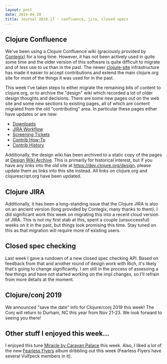 ```yaml
---
layout: post
date: 2019-04-28
title: Journal 2019.17 - confluence, jira, closed specs
---
```


## Clojure Confluence

We've been using a Clojure Confluence wiki (graciously provided by [Contegix](https://contegix.com)) for a long time. However, it has not been actively used in quite some time and the older version of this software is quite difficult to migrate and of less use to us than in the past. The newer [clojure-site](https://github.com/clojure/clojure-site) infrastructure has made it easier to accept contributions and extend the main clojure.org site for most of the things it was used for in the past.

This week I've taken steps to either migrate the remaining bits of content to clojure.org, or to archive the "design" wiki which recorded a lot of older design thoughts and decisions. There are some new pages out on the web site and some new sections to existing pages, all of which are content migrated from the old "contributing" area. In particular these pages either have updates or are new:

* [Downloads](https://clojure.org/community/downloads)
* [JIRA Workflow](https://clojure.org/community/workflow)
* [Screening Tickets](https://clojure.org/community/screening_tickets)
* [Contrib How-To](https://clojure.org/community/contrib_howto)
* [Contrib History](https://clojure.org/community/contrib_history)

Additionally, the design wiki has been archived to a static copy of the pages at [Design Wiki Archive](https://archive.clojure.org/design-wiki/display/design/Home.html). This is primarily for historical interest, but if you have any links into the old site at https://dev.clojure.org/design, please update them as links into this site instead. All links on clojure.org and clojurescript.org have been updated.

## Clojure JIRA

Additionally, it has been a long-standing issue that the Clojure JIRA is also on an ancient version (long provided by Contegix, many thanks to them). I did significant work this week on migrating this into a recent cloud version of JIRA. This is not my first stab at this, spent a couple (unsuccessful) weeks on it in the past, but things look promising this time. Stay tuned on this as that migration will require more of existing users.

## Closed spec checking

Last week I gave a rundown of a new closed spec checking API. Based on feedback from that and another round of design work with Rich, it's likely that's going to change significantly. I am still in the process of assessing a few things and have not started working on the impl changes, so I'll refrain from more details at the moment.

## Clojure/conj 2019

We announced "save the date" info for Clojure/conj 2019 this week! The Conj will return to Durham, NC this year from Nov 21-23. We look forward to seeing you there!

## Other stuff I enjoyed this week...

I enjoyed this tune [Miracle by Caravan Palace](https://www.youtube.com/watch?v=XRP9k9nlAfE) this week. Also, I liked a lot of the new [Fearless Flyers](https://vulf.bandcamp.com/album/the-fearless-flyers-ii) album dribbling out this week (Fearless Flyers have several Vulfpeck members in it).
